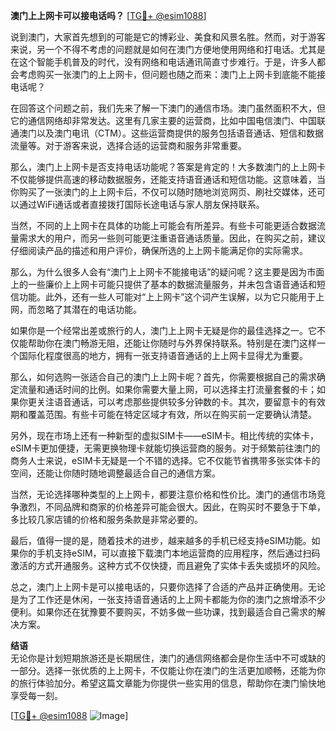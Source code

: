 **澳门上上网卡可以接电话吗？** [[TG💪+ @esim1088](https://t.me/s/esim1088)]

说到澳门，大家首先想到的可能是它的博彩业、美食和风景名胜。然而，对于游客来说，另一个不得不考虑的问题就是如何在澳门方便地使用网络和打电话。尤其是在这个智能手机普及的时代，没有网络和电话通讯简直寸步难行。于是，许多人都会考虑购买一张澳门的上上网卡，但问题也随之而来：澳门上上网卡到底能不能接电话呢？

在回答这个问题之前，我们先来了解一下澳门的通信市场。澳门虽然面积不大，但它的通信网络却非常发达。这里有几家主要的运营商，比如中国电信澳门、中国联通澳门以及澳门电讯（CTM）。这些运营商提供的服务包括语音通话、短信和数据流量等。对于游客来说，选择合适的运营商和服务非常重要。

那么，澳门上上网卡是否支持电话功能呢？答案是肯定的！大多数澳门的上上网卡不仅能够提供高速的移动数据服务，还能支持语音通话和短信功能。这意味着，当你购买了一张澳门的上上网卡后，不仅可以随时随地浏览网页、刷社交媒体，还可以通过WiFi通话或者直接拨打国际长途电话与家人朋友保持联系。

当然，不同的上上网卡在具体的功能上可能会有所差异。有些卡可能更适合数据流量需求大的用户，而另一些则可能更注重语音通话质量。因此，在购买之前，建议仔细阅读产品的描述和用户评价，确保所选的上上网卡能满足你的实际需求。

那么，为什么很多人会有“澳门上上网卡不能接电话”的疑问呢？这主要是因为市面上的一些廉价上上网卡可能只提供了基本的数据流量服务，并未包含语音通话和短信功能。此外，还有一些人可能对“上上网卡”这个词产生误解，以为它只能用于上网，而忽略了其潜在的电话功能。

如果你是一个经常出差或旅行的人，澳门上上网卡无疑是你的最佳选择之一。它不仅能帮助你在澳门畅游无阻，还能让你随时与外界保持联系。特别是在澳门这样一个国际化程度很高的地方，拥有一张支持语音通话的上上网卡显得尤为重要。

那么，如何选购一张适合自己的澳门上上网卡呢？首先，你需要根据自己的需求确定流量和通话时间的比例。如果你需要大量上网，可以选择主打流量套餐的卡；如果你更关注语音通话，可以考虑那些提供较多分钟数的卡。其次，要留意卡的有效期和覆盖范围。有些卡可能在特定区域才有效，所以在购买前一定要确认清楚。

另外，现在市场上还有一种新型的虚拟SIM卡——eSIM卡。相比传统的实体卡，eSIM卡更加便捷，无需更换物理卡就能切换运营商的服务。对于频繁前往澳门的商务人士来说，eSIM卡无疑是一个不错的选择。它不仅能节省携带多张实体卡的空间，还能让你随时随地调整最适合自己的通信方案。

当然，无论选择哪种类型的上上网卡，都要注意价格和性价比。澳门的通信市场竞争激烈，不同品牌和商家的价格差异可能会很大。因此，在购买时不要急于下单，多比较几家店铺的价格和服务条款是非常必要的。

最后，值得一提的是，随着技术的进步，越来越多的手机已经支持eSIM功能。如果你的手机支持eSIM，可以直接下载澳门本地运营商的应用程序，然后通过扫码激活的方式开通服务。这种方式不仅快捷，而且避免了实体卡丢失或损坏的风险。

总之，澳门上上网卡是可以接电话的，只要你选择了合适的产品并正确使用。无论是为了工作还是休闲，一张支持语音通话的上上网卡都能为你的澳门之旅增添不少便利。如果你还在犹豫要不要购买，不妨多做一些功课，找到最适合自己需求的解决方案。

**结语**  
无论你是计划短期旅游还是长期居住，澳门的通信网络都会是你生活中不可或缺的一部分。选择一张优质的上上网卡，不仅能让你在澳门的生活更加顺畅，还能为你的旅行体验加分。希望这篇文章能为你提供一些实用的信息，帮助你在澳门愉快地享受每一刻。

[[TG💪+ @esim1088](https://t.me/s/esim1088) ![Image](https://i.postimg.cc/4NQfJmqS/Snipaste-2025-05-13-00-14-12.png)]